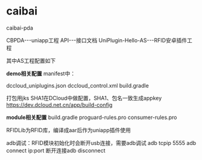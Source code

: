 # caibai
caibai-pda

CBPDA---uniapp工程
API---接口文档
UniPlugin-Hello-AS---RFID安卓插件工程

其中AS工程配置如下

**demo相关配置**
manifest中：
<meta-data
android:name="dcloud_appkey"            android:value="0d3749e40b8682f2a072cc10965d0bcf" />

dccloud_uniplugins.json
dccloud_control.xml
build.gradle

打包用jks SHA1在DCloud中做配置，SHA1、包名一致生成appkey
https://dev.dcloud.net.cn/app/build-config

**module相关配置**
build.gradle
proguard-rules.pro
consumer-rules.pro

RFIDLib为RFID库，编译成aar后作为uniapp插件使用

adb调试：RFID模块初始化时会断开usb连接，需要adb调试
adb tcpip 5555
adb connect ip:port 
断开连接adb disconnect

